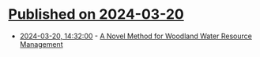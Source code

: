 # [Published on 2024-03-20](index.md)

* [2024-03-20, 14:32:00](https://soylentnews.org/article.pl?sid=24/03/19/1649210&from=rss) - [A Novel Method for Woodland Water Resource Management](https://soylentnews.org/article.pl?sid=24/03/19/1649210&from=rss)
